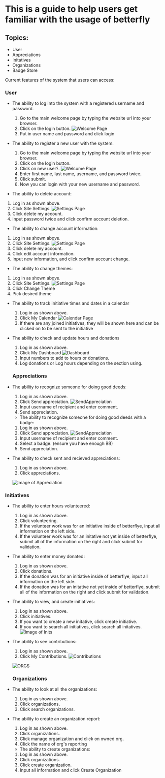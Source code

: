 # This is a guide to help users get familiar with the usage of betterfly

## Topics:
* User 
* Appreciations
* Initatives 
* Organizations
* Badge Store

Current features of the system that users can access:
 ### User
- The ability to log into the system with a registered username and password. 
  1. Go to the main welcome page by typing the website url into your browser.
  2. Click on the login button. 
  ![Welcome Page](https://github.com/Madninja4/Community-Engagement-Gamification/blob/master/Documentation/Images/login.PNG)
  3. Put in user name and password and click login
  
- The ability to register a new user with the system. 
  1. Go to the main welcome page by typing the website url into your browser.
  2. Click on the login button. 
  3. Click on new user?.
  ![Welcome Page](https://github.com/Madninja4/Community-Engagement-Gamification/blob/master/Documentation/Images/login.PNG)
  4. Enter first name, last name, username, and password twice. 
  5. Click submit.
  6. Now you can login with your new username and password.
  
 - The ability to delete account:
  1. Log in as shown above.
  2. Click Site Settings.
![Settings Page](https://github.com/Madninja4/Community-Engagement-Gamification/blob/master/Documentation/Images/Settings.PNG)
  3. Click delete my account.
  4. input password twice and click confirm account deletion.
  
  - The ability to change account information:
  1. Log in as shown above.
  2. Click Site Settings.
  ![Settings Page](https://github.com/Madninja4/Community-Engagement-Gamification/blob/master/Documentation/Images/Settings.PNG)
  3. Click delete my account.
  3. Click edit account information.
  4. Input new information, and click confirm account change.
  
 - The ability to change themes:
  1. Log in as shown above.
  2. Click Site Settings.
![Settings Page](https://github.com/Madninja4/Community-Engagement-Gamification/blob/master/Documentation/Images/Settings.PNG)
  3. Click Change Theme
  4. Pick desired theme
  
- The ability to track initiative times and dates in a calendar
  1. Log in as shown above.
  2. Click My Calendar
  ![Calendar Page](https://github.com/Madninja4/Community-Engagement-Gamification/blob/master/Documentation/Images/Calendar.PNG)
  3. If there are any joined initiatives, they will be shown here and can be clicked on to be sent to the initiative
 
- The ability to check and update hours and donations
  1. Log in as shown above.
  2. Click My Dashboard
  ![Dashboard](https://github.com/Madninja4/Community-Engagement-Gamification/blob/master/Documentation/Images/dashboard.PNG)
  3. Input numbers to add to hours or donations.
  4. Log donations or Log hours depending on the section using.
 
  ### Appreciations
  
- The ability to recognize someone for doing good deeds:
  1. Log in as shown above.
  2. Click Send appreciation.
  ![SendAppreciation](https://github.com/Madninja4/Community-Engagement-Gamification/blob/master/Documentation/Images/sendappreciation.PNG)
  3. Input username of recipient and enter comment.
  4. Send appreciation.
  
  - The ability to recognize someone for doing good deeds with a badge:
  1. Log in as shown above.
  2. Click Send appreciation.
  ![SendAppreciation](https://github.com/Madninja4/Community-Engagement-Gamification/blob/master/Documentation/Images/sendappreciation.PNG)
  3. Input username of recipient and enter comment.
  4. Select a badge. (ensure you have enough BB)
  5. Send appreciation.
  
- The ability to check sent and recieved appreciations:
  1. Log in as shown above.
  2. Click appreciations.
  
  ![Image of Appreciation](https://github.com/Madninja4/Community-Engagement-Gamification/blob/master/Documentation/Images/Appreciations.PNG)
  
### Initiatives
  
- The ability to enter hours volunteered:
  1. Log in as shown above.
  2. Click volunteering.
  3. If the volunteer work was for an initiative inside of betterflye, input all information on the left side.
  4. If the volunteer work was for an initative not yet inside of betterflye, submit all of the information on the right and click submit for validation.
  
- The ability to enter money donated:
  1. Log in as shown above.
  2. Click donations.
  3. If the donation was for an initiative inside of betterflye, input all information on the left side.
  4. If the donation was for an initative not yet inside of betterflye, submit all of the information on the right and click submit for validation.
  
  
- The ability to view, and create initiatives:
  1. Log in as shown above.
  2. Click initiatives.
  3. If you want to create a new initative, click create initiative.
  4. If you want to search all initiatives, click search all initatives.
  ![Image of Inits](https://github.com/Madninja4/Community-Engagement-Gamification/blob/master/Documentation/Images/Initiatives.PNG)
  
- The ability to see contributions:
  1. Log in as shown above.
  2. Click My Contributions.
  ![Contributions](https://github.com/Madninja4/Community-Engagement-Gamification/blob/master/Documentation/Images/Contributions.PNG)
  
  ![ORGS](https://github.com/Madninja4/Community-Engagement-Gamification/blob/master/Documentation/Images/Capture.PNG)
  
  ### Organizations

- The ability to look at all the organizations:
  1. Log in as shown above.
  2. Click organizations.
  3. Click search organizations.

- The ability to create an organization report:
  1. Log in as shown above.
  2. Click organizations.
  3. Click manage organization and click on owned org.
  4. Click the name of org's reporting
  
  - The ability to create organizations:
  1. Log in as shown above.
  2. Click organizations.
  3. Click create organization.
  4. Input all information and click Create Organization
  

